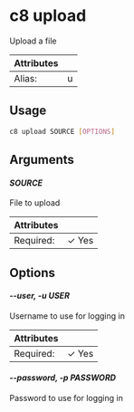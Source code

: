# c8 upload

Upload a file

| Attributes       | &nbsp;
|------------------|-------------
| Alias:           | u

## Usage

```bash
c8 upload SOURCE [OPTIONS]
```

## Arguments

#### *SOURCE*

File to upload

| Attributes      | &nbsp;
|-----------------|-------------
| Required:       | ✓ Yes

## Options

#### *--user, -u USER*

Username to use for logging in

| Attributes      | &nbsp;
|-----------------|-------------
| Required:       | ✓ Yes

#### *--password, -p PASSWORD*

Password to use for logging in



